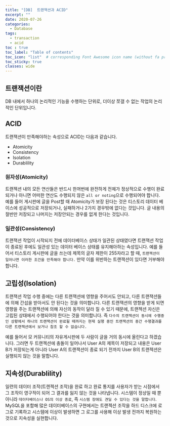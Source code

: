 ```yaml
---
title: "[DB]  트랜잭션과 ACID"
excerpt: ""
date: 2020-07-26
categories:
  - Database
tags:
  - transaction
  - acid
toc : true
toc_label: "Table of contents"
toc_icon: "list"  # corresponding Font Awesome icon name (without fa prefix)
toc_sticky: true
classes: wide
---
```


## 트랜잭션이란 

DB 내에서 하나의 논리적인 기능을 수행하는 단위로, 더이상 쪼갤 수 없는 작업의 논리적인 단위입니다.

## ACID

트랜잭션이 만족해야하는 속성으로 ACID는 다음과 같습니다.  

- Atomicity
- Consistency
- Isolation
- Durablility

### 원자성(Atomicity)

트랜젝션 내의 모든 연산들은 반드시 한꺼번에 완전하게 전체가 정상적으로 수행이 완료되거나 아니면 어떠한 연산도 수행되지 않은 `all or noting`으로 수행되어야 합니다. 예를 들어 게시판에 글을 Post할 때 Atomicity가 보장 된다는 것은 티스토리 데이터 베이스에 성공적으로 저장되거나, 실패하거나 2가지 경우밖에 없다는 것입니다. 글 내용의 절반만 저장되고 나머지는 저장안되는 경우를 없게 한다는 것입니다.    

### 일관성(Consistency)

트랜잭션 작업이 시작되지 전에 데이터베이스 상태가 일관된 상태였다면 트랜잭션 작업이 종료된 후에도 일관성 있는 데이터 베이스 상태를 유지해아하는 속성입니다. 예를 들어서 티스토리 게시판에 글을 쓰는데 제목의 글자 제한이 255자라고 할 때, `트랜잭션이 일어나면 이러한 조건을 만족해야 합니다.` 만약 이를 위반하는 트랜잭션이 있다면 거부해야합니다.  

## 고립성(Isolation)

트랜잭션 작업 수행 중에는 다른 트랜잭션에 영향을 주어서도 안되고, 다른 트랜잭션들에 의해 간섭을 받아서도 안 된다는 것을 의미합니다. 다른 트랜잭션의 영향을 받게 되면 영향을 주는 트랜잭션에 의해 자신의 동작이 달라 질 수 있기 때문에, 트랜젝션 자신은 고립된 상태에서 수행되어야 한다는 것을 의미합니다. 즉 `다수의 트랜잭션이 동시에 수행중인 상황에서 하나의 트랜잭션이 완료될 때까지는 현재 실행 중인 트랜잭션의 중간 수행결과를 다른 트랜잭션에서 보거나 참조 할 수 없습니다.`  

예를 들어서 모 커뮤니티의 자유게시판에 두 사람이 글을 거의 동시에 올린다고 하겠습니다. 그러면 두 트랜젝션에 충돌이 일어나서 User A의 제목이 저장되고 내용은 User B가 저장되는게 아니라 User A의 트랜잭션이 종료 되기 전까지 User B의 트랜젝션은 실행되지 않는 것을 말합니다.  

## 지속성(Durablility)

일련의 데이터 조작(트렌젝션 조작)을 완료 하고 완료 통지를 사용자가 받는 시점에서 그 조작이 영구적이 되어 그 결과를 잃지 않는 것을 나타냅니다. 시스템이 정상일 때 뿐 아니라 `데이터베이스나 OS의 이상 종료`, 즉 `시스템 장애도 견딜 수 있다는 것을 말합니다`. MySQL을 포함해 많은 데이터베이스의 구현에서는 트랜젝션 조작을 하드 디스크에 로그로 기록하고 시스템에 이상이 발생하면 그 로그를 사용해 이상 발생 전까지 복원하는 것으로 지속성을 실현합니다.  
 